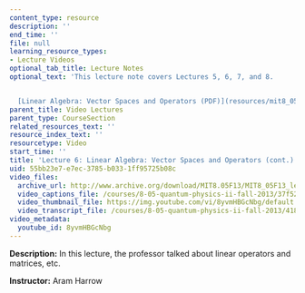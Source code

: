 ```yaml
---
content_type: resource
description: ''
end_time: ''
file: null
learning_resource_types:
- Lecture Videos
optional_tab_title: Lecture Notes
optional_text: 'This lecture note covers Lectures 5, 6, 7, and 8.


  [Linear Algebra: Vector Spaces and Operators (PDF)](resources/mit8_05f13_chap_03)'
parent_title: Video Lectures
parent_type: CourseSection
related_resources_text: ''
resource_index_text: ''
resourcetype: Video
start_time: ''
title: 'Lecture 6: Linear Algebra: Vector Spaces and Operators (cont.)'
uid: 55bb23e7-e7ec-3785-b033-1ff95725b08c
video_files:
  archive_url: http://www.archive.org/download/MIT8.05F13/MIT8_05F13_lec06_300k.mp4
  video_captions_file: /courses/8-05-quantum-physics-ii-fall-2013/37f524b091055b6da599401696e9ff40_8yvmHBGcNbg.vtt
  video_thumbnail_file: https://img.youtube.com/vi/8yvmHBGcNbg/default.jpg
  video_transcript_file: /courses/8-05-quantum-physics-ii-fall-2013/41822d74577d0c4f2a8b9b00eba1a37e_8yvmHBGcNbg.pdf
video_metadata:
  youtube_id: 8yvmHBGcNbg
---
```


**Description:** In this lecture, the professor talked about linear operators and matrices, etc.

**Instructor:** Aram Harrow
